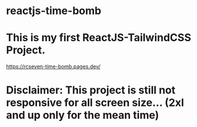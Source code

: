 # reactjs-time-bomb

# This is my first ReactJS-TailwindCSS Project.
https://rcseven-time-bomb.pages.dev/


# Disclaimer: This project is still not responsive for all screen size... (2xl and up only for the mean time)
